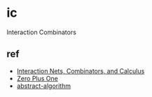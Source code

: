 # ic
Interaction Combinators

## ref
- [Interaction Nets, Combinators, and Calculus](https://zicklag.katharos.group/blog/interaction-nets-combinators-calculus/)
- [Zero Plus One](https://stevenhuyn.bearblog.dev/succ/)
- [abstract-algorithm](https://github.com/VictorTaelin/abstract-algorithm)
